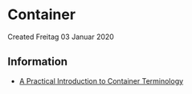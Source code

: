 # Container
Created Freitag 03 Januar 2020

Information
-----------

* [A Practical Introduction to Container Terminology](https://developers.redhat.com/blog/2018/02/22/container-terminology-practical-introduction/)


